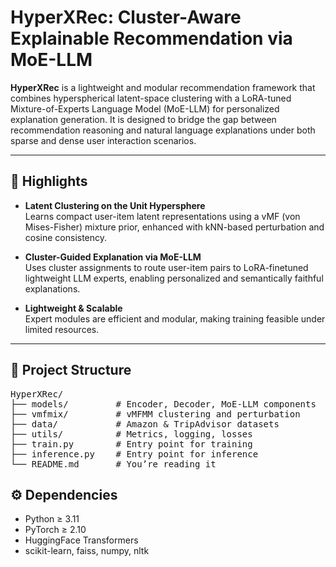 # HyperXRec: Cluster-Aware Explainable Recommendation via MoE-LLM

**HyperXRec** is a lightweight and modular recommendation framework that combines hyperspherical latent-space clustering with a LoRA-tuned Mixture-of-Experts Language Model (MoE-LLM) for personalized explanation generation. It is designed to bridge the gap between recommendation reasoning and natural language explanations under both sparse and dense user interaction scenarios.

---

## 🚀 Highlights

- **Latent Clustering on the Unit Hypersphere**  
  Learns compact user-item latent representations using a vMF (von Mises-Fisher) mixture prior, enhanced with kNN-based perturbation and cosine consistency.

- **Cluster-Guided Explanation via MoE-LLM**  
  Uses cluster assignments to route user-item pairs to LoRA-finetuned lightweight LLM experts, enabling personalized and semantically faithful explanations.

- **Lightweight & Scalable**  
  Expert modules are efficient and modular, making training feasible under limited resources.

---

## 📂 Project Structure


<pre>
HyperXRec/
├── models/         # Encoder, Decoder, MoE-LLM components
├── vmfmix/         # vMFMM clustering and perturbation
├── data/           # Amazon & TripAdvisor datasets
├── utils/          # Metrics, logging, losses
├── train.py        # Entry point for training
├── inference.py    # Entry point for inference
└── README.md       # You’re reading it
</pre>

## ⚙️ Dependencies

- Python ≥ 3.11
- PyTorch ≥ 2.10
- HuggingFace Transformers
- scikit-learn, faiss, numpy, nltk
